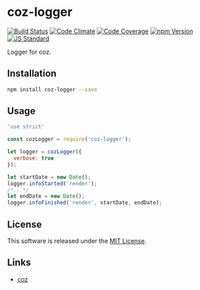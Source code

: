 coz-logger
==========

<!---
This file is generated by ape-tmpl. Do not update manually.
--->

<!-- Badge Start -->
<a name="badges"></a>

[![Build Status][bd_travis_shield_url]][bd_travis_url]
[![Code Climate][bd_codeclimate_shield_url]][bd_codeclimate_url]
[![Code Coverage][bd_codeclimate_coverage_shield_url]][bd_codeclimate_url]
[![npm Version][bd_npm_shield_url]][bd_npm_url]
[![JS Standard][bd_standard_shield_url]][bd_standard_url]

[bd_repo_url]: https://github.com/coz-labo/coz-logger
[bd_travis_url]: http://travis-ci.org/coz-labo/coz-logger
[bd_travis_shield_url]: http://img.shields.io/travis/coz-labo/coz-logger.svg?style=flat
[bd_travis_com_url]: http://travis-ci.com/coz-labo/coz-logger
[bd_travis_com_shield_url]: https://api.travis-ci.com/coz-labo/coz-logger.svg?token=
[bd_license_url]: https://github.com/coz-labo/coz-logger/blob/master/LICENSE
[bd_codeclimate_url]: http://codeclimate.com/github/coz-labo/coz-logger
[bd_codeclimate_shield_url]: http://img.shields.io/codeclimate/github/coz-labo/coz-logger.svg?style=flat
[bd_codeclimate_coverage_shield_url]: http://img.shields.io/codeclimate/coverage/github/coz-labo/coz-logger.svg?style=flat
[bd_gemnasium_url]: https://gemnasium.com/coz-labo/coz-logger
[bd_gemnasium_shield_url]: https://gemnasium.com/coz-labo/coz-logger.svg
[bd_npm_url]: http://www.npmjs.org/package/coz-logger
[bd_npm_shield_url]: http://img.shields.io/npm/v/coz-logger.svg?style=flat
[bd_standard_url]: http://standardjs.com/
[bd_standard_shield_url]: https://img.shields.io/badge/code%20style-standard-brightgreen.svg

<!-- Badge End -->


<!-- Description Start -->
<a name="description"></a>

Logger for coz.

<!-- Description End -->




<!-- Sections Start -->
<a name="sections"></a>

<!-- Section from "doc/guides/01.Installation.md.hbs" Start -->

<a name="section-doc-guides-01-installation-md"></a>

Installation
-----

```bash
npm install coz-logger --save
```


<!-- Section from "doc/guides/01.Installation.md.hbs" End -->

<!-- Section from "doc/guides/02.Usage.md.hbs" Start -->

<a name="section-doc-guides-02-usage-md"></a>

Usage
----

```javascript
'use strict'

const cozLogger = require('coz-logger');

let logger = cozLogger({
  verbose: true
});

let startDate = new Date();
logger.infoStarted('render');
/*...*/
let endDate = new Date();
logger.infoFinished('render', startDate, endDate);
```

<!-- Section from "doc/guides/02.Usage.md.hbs" End -->


<!-- Sections Start -->


<!-- LICENSE Start -->
<a name="license"></a>

License
-------
This software is released under the [MIT License](https://github.com/coz-labo/coz-logger/blob/master/LICENSE).

<!-- LICENSE End -->


<!-- Links Start -->
<a name="links"></a>

Links
------

+ [coz][coz_url]

[coz_url]: https://github.com/coz-labo/coz

<!-- Links End -->
